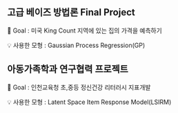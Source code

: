 ## 고급 베이즈 방법론 Final Project
📌 Goal : 미국 King Count 지역에 있는 집의 가격을 예측하기

💡 사용한 모형 : Gaussian Process Regression(GP)


## 아동가족학과 연구협력 프로젝트
📌 Goal : 인천교육청 초,중등 정신건강 리터러시 지표개발

💡 사용한 모형 : Latent Space Item Response Model(LSIRM)





